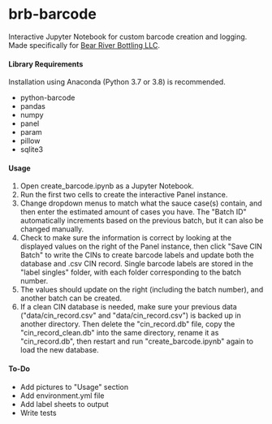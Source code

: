 # brb-barcode

Interactive Jupyter Notebook for custom barcode creation and logging. Made 
specifically for [Bear River Bottling LLC](https://www.bearriverbottling.com/). 

#### Library Requirements
Installation using Anaconda (Python 3.7 or 3.8) is recommended.
- python-barcode
- pandas 
- numpy
- panel
- param
- pillow
- sqlite3

#### Usage
1. Open create_barcode.ipynb as a Jupyter Notebook.
2. Run the first two cells to create the interactive Panel instance.
3. Change dropdown menus to match what the sauce case(s) contain, and then enter the estimated
amount of cases you have. The "Batch ID" automatically increments based on the previous batch,
but it can also be changed manually.
4. Check to make sure the information is correct by looking at the displayed values on the right
of the Panel instance, then click "Save CIN Batch" to write the CINs to create barcode labels and
update both the database and .csv CIN record. Single barcode labels are stored in the
"label singles" folder, with each folder corresponding to the batch number.
5. The values should update on the right (including the batch number), and another batch can 
be created.
6. If a clean CIN database is needed, make sure your previous data ("data/cin_record.csv" and
"data/cin_record.csv") is backed up in another directory. Then delete the "cin_record.db" file, 
copy the "cin_record_clean.db" into the same directory, rename it as "cin_record.db", then 
restart and run "create_barcode.ipynb" again to load the new database.

#### To-Do
- Add pictures to "Usage" section
- Add environment.yml file
- Add label sheets to output
- Write tests
